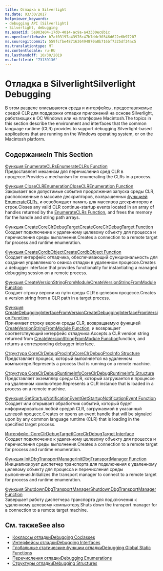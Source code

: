 ```yaml
---
title: Отладка в Silverlight
ms.date: 03/30/2017
helpviewer_keywords:
- debugging API [Silverlight]
- Silverlight, debugging
ms.assetid: 5e903e04-17d0-4014-ac9a-a43330ec8b1c
ms.openlocfilehash: b7af03197a43976c47b7ddc30346d622e6b97207
ms.sourcegitcommit: 559fcfbe4871636494870a8b716bf7325df34ac5
ms.translationtype: MT
ms.contentlocale: ru-RU
ms.lasthandoff: 10/30/2019
ms.locfileid: "73139136"
---
```

# <a name="silverlight-debugging"></a><span data-ttu-id="68d43-102">Отладка в Silverlight</span><span class="sxs-lookup"><span data-stu-id="68d43-102">Silverlight Debugging</span></span>
<span data-ttu-id="68d43-103">В этом разделе описываются среда и интерфейсы, предоставляемые средой CLR для поддержки отладки приложений на основе Silverlight, работающих в ОС Windows или на платформе Macintosh.</span><span class="sxs-lookup"><span data-stu-id="68d43-103">The topics in this section describe the environment and interfaces that the common language runtime (CLR) provides to support debugging Silverlight-based applications that are running on the Windows operating system, or on the Macintosh platform.</span></span>  
  
## <a name="in-this-section"></a><span data-ttu-id="68d43-104">Содержание</span><span class="sxs-lookup"><span data-stu-id="68d43-104">In This Section</span></span>  
 [<span data-ttu-id="68d43-105">Функция EnumerateCLRs</span><span class="sxs-lookup"><span data-stu-id="68d43-105">EnumerateCLRs Function</span></span>](../../../../docs/framework/unmanaged-api/debugging/enumerateclrs-function.md)  
 <span data-ttu-id="68d43-106">Предоставляет механизм для перечисления сред CLR в процессе.</span><span class="sxs-lookup"><span data-stu-id="68d43-106">Provides a mechanism for enumerating the CLRs in a process.</span></span>  
  
 [<span data-ttu-id="68d43-107">Функция CloseCLREnumeration</span><span class="sxs-lookup"><span data-stu-id="68d43-107">CloseCLREnumeration Function</span></span>](../../../../docs/framework/unmanaged-api/debugging/closeclrenumeration-function.md)  
 <span data-ttu-id="68d43-108">Закрывает все допустимые события продолжения запуска среды CLR, расположенные в массиве дескрипторов, возвращенных [функцией EnumerateCLRs](../../../../docs/framework/unmanaged-api/debugging/enumerateclrs-function.md), и освобождает память для массивов дескрипторов и строк.</span><span class="sxs-lookup"><span data-stu-id="68d43-108">Closes any valid CLR continue-startup events located in an array of handles returned by the [EnumerateCLRs Function](../../../../docs/framework/unmanaged-api/debugging/enumerateclrs-function.md), and frees the memory for the handle and string path arrays.</span></span>  
  
 [<span data-ttu-id="68d43-109">Функция CreateCoreClrDebugTarget</span><span class="sxs-lookup"><span data-stu-id="68d43-109">CreateCoreClrDebugTarget Function</span></span>](../../../../docs/framework/unmanaged-api/debugging/createcoreclrdebugtarget-function.md)  
 <span data-ttu-id="68d43-110">Создает подключение к удаленному целевому объекту для процесса и перечисления среды выполнения.</span><span class="sxs-lookup"><span data-stu-id="68d43-110">Creates a connection to a remote target for process and runtime enumeration.</span></span>  
  
 [<span data-ttu-id="68d43-111">Функция CreateCordbObject</span><span class="sxs-lookup"><span data-stu-id="68d43-111">CreateCordbObject Function</span></span>](../../../../docs/framework/unmanaged-api/debugging/createcordbobject-function.md)  
 <span data-ttu-id="68d43-112">Создает интерфейс отладчика, обеспечивающий функциональность для создания управляемого сеанса отладки в удаленном процессе.</span><span class="sxs-lookup"><span data-stu-id="68d43-112">Creates a debugger interface that provides functionality for instantiating a managed debugging session on a remote process.</span></span>  
  
 [<span data-ttu-id="68d43-113">Функция CreateVersionStringFromModule</span><span class="sxs-lookup"><span data-stu-id="68d43-113">CreateVersionStringFromModule Function</span></span>](../../../../docs/framework/unmanaged-api/debugging/createversionstringfrommodule-function.md)  
 <span data-ttu-id="68d43-114">Создает строку версии из пути среды CLR в целевом процессе.</span><span class="sxs-lookup"><span data-stu-id="68d43-114">Creates a version string from a CLR path in a target process.</span></span>  
  
 [<span data-ttu-id="68d43-115">Функция CreateDebuggingInterfaceFromVersion</span><span class="sxs-lookup"><span data-stu-id="68d43-115">CreateDebuggingInterfaceFromVersion Function</span></span>](../../../../docs/framework/unmanaged-api/debugging/createdebugginginterfacefromversion-function-for-silverlight.md)  
 <span data-ttu-id="68d43-116">Принимает строку версии среды CLR, возвращаемую функцией [CreateVersionStringFromModule Function](../../../../docs/framework/unmanaged-api/debugging/createversionstringfrommodule-function.md), и возвращает соответствующий интерфейс отладчика.</span><span class="sxs-lookup"><span data-stu-id="68d43-116">Accepts a CLR version string returned from [CreateVersionStringFromModule Function](../../../../docs/framework/unmanaged-api/debugging/createversionstringfrommodule-function.md)function, and returns a corresponding debugger interface.</span></span>  
  
 [<span data-ttu-id="68d43-117">Структура CoreClrDebugProcInfo</span><span class="sxs-lookup"><span data-stu-id="68d43-117">CoreClrDebugProcInfo Structure</span></span>](../../../../docs/framework/unmanaged-api/debugging/coreclrdebugprocinfo-structure.md)  
 <span data-ttu-id="68d43-118">Представляет процесс, который выполняется на удаленном компьютере.</span><span class="sxs-lookup"><span data-stu-id="68d43-118">Represents a process that is running on a remote machine.</span></span>  
  
 [<span data-ttu-id="68d43-119">Структура CoreClrDebugRuntimeInfo</span><span class="sxs-lookup"><span data-stu-id="68d43-119">CoreClrDebugRuntimeInfo Structure</span></span>](../../../../docs/framework/unmanaged-api/debugging/coreclrdebugruntimeinfo-structure.md)  
 <span data-ttu-id="68d43-120">Представляет экземпляр среды CLR, который загружается в процессе на удаленном компьютере.</span><span class="sxs-lookup"><span data-stu-id="68d43-120">Represents a CLR instance that is loaded in a process on a remote machine.</span></span>  
  
 [<span data-ttu-id="68d43-121">Функция GetStartupNotificationEvent</span><span class="sxs-lookup"><span data-stu-id="68d43-121">GetStartupNotificationEvent Function</span></span>](../../../../docs/framework/unmanaged-api/debugging/getstartupnotificationevent-function.md)  
 <span data-ttu-id="68d43-122">Создает или открывает обработчик событий, который будет информироваться любой средой CLR, загружаемой в указанный целевой процесс.</span><span class="sxs-lookup"><span data-stu-id="68d43-122">Creates or opens an event handle that will be signaled upon by any common language runtime (CLR) that is loading in the specified target process.</span></span>  
  
 [<span data-ttu-id="68d43-123">Интерфейс ICoreClrDebugTarget</span><span class="sxs-lookup"><span data-stu-id="68d43-123">ICoreClrDebugTarget Interface</span></span>](../../../../docs/framework/unmanaged-api/debugging/icoreclrdebugtarget-interface.md)  
 <span data-ttu-id="68d43-124">Создает подключение к удаленному целевому объекту для процесса и перечисления среды выполнения.</span><span class="sxs-lookup"><span data-stu-id="68d43-124">Creates a connection to a remote target for process and runtime enumeration.</span></span>  
  
 [<span data-ttu-id="68d43-125">Функция InitDbgTransportManager</span><span class="sxs-lookup"><span data-stu-id="68d43-125">InitDbgTransportManager Function</span></span>](../../../../docs/framework/unmanaged-api/debugging/initdbgtransportmanager-function.md)  
 <span data-ttu-id="68d43-126">Инициализирует диспетчер транспорта для подключения к удаленному целевому объекту для процесса и перечисления среды выполнения.</span><span class="sxs-lookup"><span data-stu-id="68d43-126">Initializes the transport manager to connect to a remote target for process and runtime enumeration.</span></span>  
  
 [<span data-ttu-id="68d43-127">Функция ShutdownDbgTransportManager</span><span class="sxs-lookup"><span data-stu-id="68d43-127">ShutdownDbgTransportManager Function</span></span>](../../../../docs/framework/unmanaged-api/debugging/shutdowndbgtransportmanager-function.md)  
 <span data-ttu-id="68d43-128">Завершает работу диспетчера транспорта для подключения к удаленному целевому компьютеру.</span><span class="sxs-lookup"><span data-stu-id="68d43-128">Shuts down the transport manager for a connection to a remote target machine.</span></span>  
  
## <a name="see-also"></a><span data-ttu-id="68d43-129">См. также</span><span class="sxs-lookup"><span data-stu-id="68d43-129">See also</span></span>

- [<span data-ttu-id="68d43-130">Коклассы отладки</span><span class="sxs-lookup"><span data-stu-id="68d43-130">Debugging Coclasses</span></span>](../../../../docs/framework/unmanaged-api/debugging/debugging-coclasses.md)
- [<span data-ttu-id="68d43-131">Интерфейсы отладки</span><span class="sxs-lookup"><span data-stu-id="68d43-131">Debugging Interfaces</span></span>](../../../../docs/framework/unmanaged-api/debugging/debugging-interfaces.md)
- [<span data-ttu-id="68d43-132">Глобальные статические функции отладки</span><span class="sxs-lookup"><span data-stu-id="68d43-132">Debugging Global Static Functions</span></span>](../../../../docs/framework/unmanaged-api/debugging/debugging-global-static-functions.md)
- [<span data-ttu-id="68d43-133">Перечисления отладки</span><span class="sxs-lookup"><span data-stu-id="68d43-133">Debugging Enumerations</span></span>](../../../../docs/framework/unmanaged-api/debugging/debugging-enumerations.md)
- [<span data-ttu-id="68d43-134">Структуры отладки</span><span class="sxs-lookup"><span data-stu-id="68d43-134">Debugging Structures</span></span>](../../../../docs/framework/unmanaged-api/debugging/debugging-structures.md)
